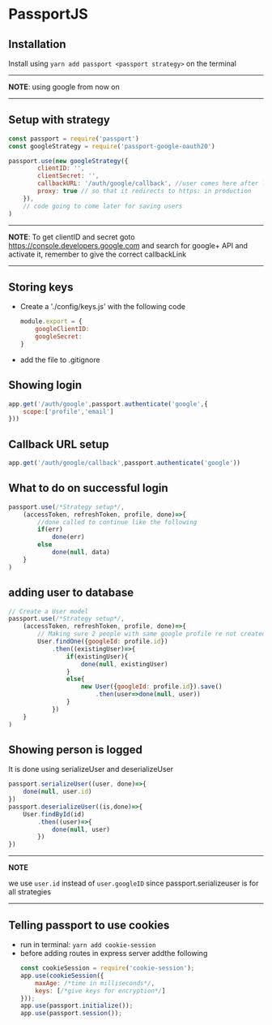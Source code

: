 # PassportJS
## Installation
Install using ```yarn add passport <passport strategy>``` on the terminal

---

**NOTE**:
using google from now on

---
## Setup with strategy
```javascript
const passport = require('passport')
const googleStrategy = require('passport-google-oauth20')

passport.use(new googleStrategy({
		clientID: '',
		clientSecret: '',
		callbackURL: '/auth/google/callback', //user comes here after logging in
		proxy: true // so that it redirects to https: in production
	}),
	// code going to come later for saving users
)
```
---

**NOTE**:
To get clientID and secret goto https://console.developers.google.com and search for google+ API and activate it, remember to give the correct callbackLink

---
## Storing keys
* Create a './config/keys.js' with the following code
	```javascript
	module.export = {
		googleClientID:
		googleSecret:
	}
	```
* add the file to .gitignore

## Showing login
```javascript
app.get('/auth/google',passport.authenticate('google',{
	scope:['profile','email']
}))
```

## Callback URL setup
```javascript
app.get('/auth/google/callback',passport.authenticate('google'))
```

## What to do on successful login
```javascript
passport.use(/*Strategy setup*/,
	(accessToken, refreshToken, profile, done)=>{
		//done called to continue like the following
		if(err)
			done(err)
		else
			done(null, data)
	}
)
```
## adding user to database
```javascript
// Create a User model
passport.use(/*Strategy setup*/,
	(accessToken, refreshToken, profile, done)=>{
		// Making sure 2 people with same google profile re not created
		User.findOne({googleId: profile.id})
			.then((existingUser)=>{
				if(existingUser){
					done(null, existingUser)
				}
				else{
					new User({googleId: profile.id}).save()
						.then(user=>done(null, user))
				}
			})
	}
)
```
## Showing person is logged
It is done using serializeUser and deserializeUser
```javascript
passport.serializeUser((user, done)=>{
	done(null, user.id)
})
passport.deserializeUser((is,done)=>{
	User.findById(id)
		.then((user)=>{
			done(null, user)
		})
})
```
---

**NOTE**

we use ```user.id``` instead of ```user.googleID``` since passport.serializeuser is for all strategies 

---

## Telling passport to use cookies
* run in terminal: ```yarn add cookie-session```
* before adding routes in express server addthe following
	```javascript
	const cookieSession = require('cookie-session');
	app.use(cookieSession({
		maxAge: /*time in milliseconds*/,
		keys: [/*give keys for encryption*/]
	}));
	app.use(passport.initialize());
	app.use(passport.session());
	```